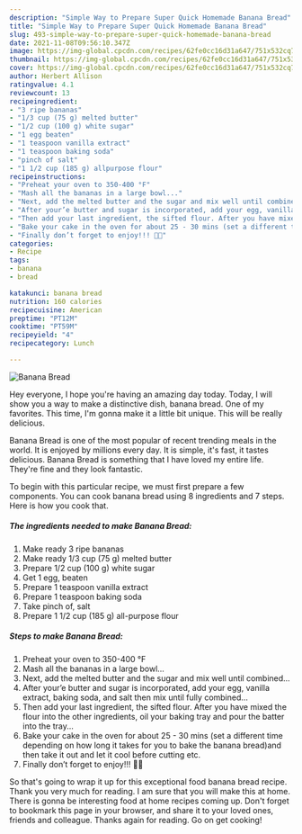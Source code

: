 ```yaml
---
description: "Simple Way to Prepare Super Quick Homemade Banana Bread"
title: "Simple Way to Prepare Super Quick Homemade Banana Bread"
slug: 493-simple-way-to-prepare-super-quick-homemade-banana-bread
date: 2021-11-08T09:56:10.347Z
image: https://img-global.cpcdn.com/recipes/62fe0cc16d31a647/751x532cq70/banana-bread-recipe-main-photo.jpg
thumbnail: https://img-global.cpcdn.com/recipes/62fe0cc16d31a647/751x532cq70/banana-bread-recipe-main-photo.jpg
cover: https://img-global.cpcdn.com/recipes/62fe0cc16d31a647/751x532cq70/banana-bread-recipe-main-photo.jpg
author: Herbert Allison
ratingvalue: 4.1
reviewcount: 13
recipeingredient:
- "3 ripe bananas"
- "1/3 cup (75 g) melted butter"
- "1/2 cup (100 g) white sugar"
- "1 egg beaten"
- "1 teaspoon vanilla extract"
- "1 teaspoon baking soda"
- "pinch of salt"
- "1 1/2 cup (185 g) allpurpose flour"
recipeinstructions:
- "Preheat your oven to 350-400 °F"
- "Mash all the bananas in a large bowl..."
- "Next, add the melted butter and the sugar and mix well until combined..."
- "After your’e butter and sugar is incorporated, add your egg, vanilla extract, baking soda, and salt then mix until fully combined..."
- "Then add your last ingredient, the sifted flour. After you have mixed the flour into the other ingredients, oil your baking tray and pour the batter into the tray..."
- "Bake your cake in the oven for about 25 - 30 mins (set a different time depending on how long it takes for you to bake the banana bread)and then take it out and let it cool before cutting etc."
- "Finally don’t forget to enjoy!!! 🍞🍌"
categories:
- Recipe
tags:
- banana
- bread

katakunci: banana bread 
nutrition: 160 calories
recipecuisine: American
preptime: "PT12M"
cooktime: "PT59M"
recipeyield: "4"
recipecategory: Lunch

---
```



![Banana Bread](https://img-global.cpcdn.com/recipes/62fe0cc16d31a647/751x532cq70/banana-bread-recipe-main-photo.jpg)

Hey everyone, I hope you're having an amazing day today. Today, I will show you a way to make a distinctive dish, banana bread. One of my favorites. This time, I'm gonna make it a little bit unique. This will be really delicious.

Banana Bread is one of the most popular of recent trending meals in the world. It is enjoyed by millions every day. It is simple, it's fast, it tastes delicious. Banana Bread is something that I have loved my entire life. They're fine and they look fantastic.




To begin with this particular recipe, we must first prepare a few components. You can cook banana bread using 8 ingredients and 7 steps. Here is how you cook that.

<!--inarticleads1-->

##### The ingredients needed to make Banana Bread:

1. Make ready 3 ripe bananas
1. Make ready 1/3 cup (75 g) melted butter
1. Prepare 1/2 cup (100 g) white sugar
1. Get 1 egg, beaten
1. Prepare 1 teaspoon vanilla extract
1. Prepare 1 teaspoon baking soda
1. Take pinch of, salt
1. Prepare 1 1/2 cup (185 g) all-purpose flour




<!--inarticleads2-->

##### Steps to make Banana Bread:

1. Preheat your oven to 350-400 °F
1. Mash all the bananas in a large bowl...
1. Next, add the melted butter and the sugar and mix well until combined...
1. After your’e butter and sugar is incorporated, add your egg, vanilla extract, baking soda, and salt then mix until fully combined...
1. Then add your last ingredient, the sifted flour. After you have mixed the flour into the other ingredients, oil your baking tray and pour the batter into the tray...
1. Bake your cake in the oven for about 25 - 30 mins (set a different time depending on how long it takes for you to bake the banana bread)and then take it out and let it cool before cutting etc.
1. Finally don’t forget to enjoy!!! 🍞🍌




So that's going to wrap it up for this exceptional food banana bread recipe. Thank you very much for reading. I am sure that you will make this at home. There is gonna be interesting food at home recipes coming up. Don't forget to bookmark this page in your browser, and share it to your loved ones, friends and colleague. Thanks again for reading. Go on get cooking!

